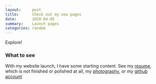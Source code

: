```yaml
---
layout:     post
title:      Check out my new pages
date:       2020-04-05
summary:    Launch pages
categories: random
---
```


Explore!

### What to see

With my website launch, I have some starting content. See my [resume](/resume), which is not finished or polished at all, my [photography](/portfolio/2020-04-05-photography), or my [github account](/projects)


